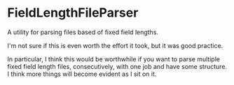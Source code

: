 # FieldLengthFileParser
A utility for parsing files based of fixed field lengths.

I'm not sure if this is even worth the effort it took, but it was good practice.

In particular, I think this would be worthwhile if you want to parse multiple fixed field length files, consecutively, with one job
and have some structure. I think more things will become evident as I sit on it.



